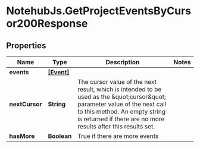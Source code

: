 # NotehubJs.GetProjectEventsByCursor200Response

## Properties

Name | Type | Description | Notes
------------ | ------------- | ------------- | -------------
**events** | [**[Event]**](Event.md) |  | 
**nextCursor** | **String** | The cursor value of the next result, which is intended to be used as the \&quot;cursor\&quot; parameter value of the next call to this method. An empty string is returned if there are no more results after this results set.  | 
**hasMore** | **Boolean** | True if there are more events | 


